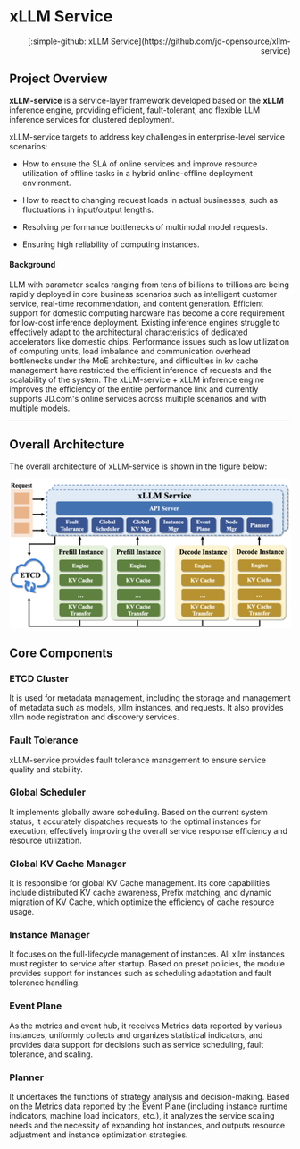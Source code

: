 

# xLLM Service

<p align="right">[:simple-github: xLLM Service](https://github.com/jd-opensource/xllm-service)</p>


## Project Overview

**xLLM-service** is a service-layer framework developed based on the **xLLM** inference engine, providing efficient, fault-tolerant, and flexible LLM inference services for clustered deployment.

xLLM-service targets to address key challenges in enterprise-level service scenarios:

- How to ensure the SLA of online services and improve resource utilization of offline tasks in a hybrid online-offline deployment environment.

- How to react to changing request loads in actual businesses, such as fluctuations in input/output lengths.

- Resolving performance bottlenecks of multimodal model requests.

- Ensuring high reliability of computing instances.

#### Background

LLM with parameter scales ranging from tens of billions to trillions are being rapidly deployed in core business scenarios such as intelligent customer service, real-time recommendation, and content generation. Efficient support for domestic computing hardware has become a core requirement for low-cost inference deployment. Existing inference engines struggle to effectively adapt to the architectural characteristics of dedicated accelerators like domestic chips. Performance issues such as low utilization of computing units, load imbalance and communication overhead bottlenecks under the MoE architecture, and difficulties in kv cache management have restricted the efficient inference of requests and the scalability of the system. The xLLM-service + xLLM inference engine improves the efficiency of the entire performance link and currently supports JD\.com's online services across multiple scenarios and with multiple models.

--- 

## Overall Architecture
The overall architecture of xLLM-service is shown in the figure below:

![1](../../assets/service_arch.png)

## Core Components

### ETCD Cluster
It is used for metadata management, including the storage and management of metadata such as models, xllm instances, and requests. It also provides xllm node registration and discovery services.

### Fault Tolerance
xLLM-service provides fault tolerance management to ensure service quality and stability.

### Global Scheduler
It implements globally aware scheduling. Based on the current system status, it accurately dispatches requests to the optimal instances for execution, effectively improving the overall service response efficiency and resource utilization.

### Global KV Cache Manager
It is responsible for global KV Cache management. Its core capabilities include distributed KV cache awareness, Prefix matching, and dynamic migration of KV Cache, which optimize the efficiency of cache resource usage.

### Instance Manager
It focuses on the full-lifecycle management of instances. All xllm instances must register to service after startup. Based on preset policies, the module provides support for instances such as scheduling adaptation and fault tolerance handling.

### Event Plane
As the metrics and event hub, it receives Metrics data reported by various instances, uniformly collects and organizes statistical indicators, and provides data support for decisions such as service scheduling, fault tolerance, and scaling.

### Planner
It undertakes the functions of strategy analysis and decision-making. Based on the Metrics data reported by the Event Plane (including instance runtime indicators, machine load indicators, etc.), it analyzes the service scaling needs and the necessity of expanding hot instances, and outputs resource adjustment and instance optimization strategies.